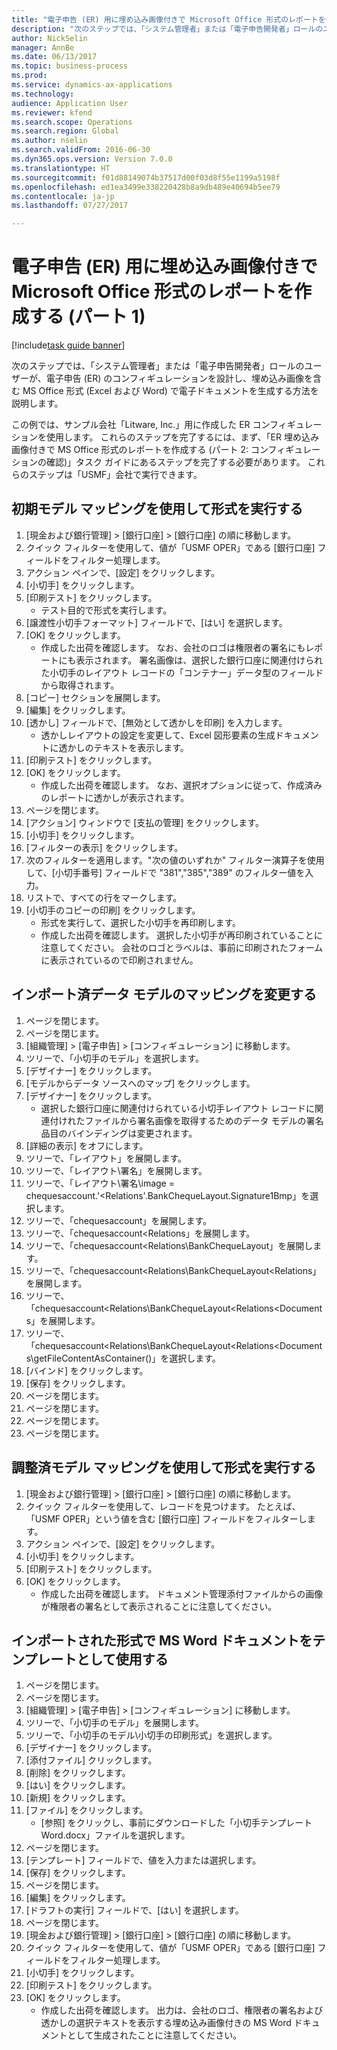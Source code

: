 ```yaml
--- 
title: "電子申告 (ER) 用に埋め込み画像付きで Microsoft Office 形式のレポートを作成する (パート 1)"
description: "次のステップでは、「システム管理者」または「電子申告開発者」ロールのユーザーが、電子申告 (ER) のコンフィギュレーションを設計し、埋め込み画像を含む MS Office 形式 (Excel および Word) で電子ドキュメントを生成する方法を説明します。"
author: NickSelin
manager: AnnBe
ms.date: 06/13/2017
ms.topic: business-process
ms.prod: 
ms.service: dynamics-ax-applications
ms.technology: 
audience: Application User
ms.reviewer: kfend
ms.search.scope: Operations
ms.search.region: Global
ms.author: nselin
ms.search.validFrom: 2016-06-30
ms.dyn365.ops.version: Version 7.0.0
ms.translationtype: HT
ms.sourcegitcommit: f01d88149074b37517d00f03d8f55e1199a5198f
ms.openlocfilehash: ed1ea3499e338220428b8a9db489e40694b5ee79
ms.contentlocale: ja-jp
ms.lasthandoff: 07/27/2017

---
```

# <a name="make-reports-in-microsoft-office-formats-with-embedded-images-for-electronic-reporting-er--part-1"></a>電子申告 (ER) 用に埋め込み画像付きで Microsoft Office 形式のレポートを作成する (パート 1) 

[!include[task guide banner](../../includes/task-guide-banner.md)]

次のステップでは、「システム管理者」または「電子申告開発者」ロールのユーザーが、電子申告 (ER) のコンフィギュレーションを設計し、埋め込み画像を含む MS Office 形式 (Excel および Word) で電子ドキュメントを生成する方法を説明します。

この例では、サンプル会社「Litware, Inc.」用に作成した ER コンフィギュレーションを使用します。  これらのステップを完了するには、まず、「ER 埋め込み画像付きで MS Office 形式のレポートを作成する (パート 2: コンフィギュレーションの確認)」タスク ガイドにあるステップを完了する必要があります。 これらのステップは「USMF」会社で実行できます。


## <a name="run-format-with-initial-model-mapping"></a>初期モデル マッピングを使用して形式を実行する
1. [現金および銀行管理] > [銀行口座] > [銀行口座] の順に移動します。
2. クイック フィルターを使用して、値が「USMF OPER」である [銀行口座] フィールドをフィルター処理します。
3. アクション ペインで、[設定] をクリックします。
4. [小切手] をクリックします。
5. [印刷テスト] をクリックします。
    * テスト目的で形式を実行します。  
6. [譲渡性小切手フォーマット] フィールドで、[はい] を選択します。
7. [OK] をクリックします。
    * 作成した出荷を確認します。 なお、会社のロゴは権限者の署名にもレポートにも表示されます。 署名画像は、選択した銀行口座に関連付けられた小切手のレイアウト レコードの「コンテナー」データ型のフィールドから取得されます。  
8. [コピー] セクションを展開します。
9. [編集] をクリックします。
10. [透かし] フィールドで、[無効として透かしを印刷] を入力します。
    * 透かしレイアウトの設定を変更して、Excel 図形要素の生成ドキュメントに透かしのテキストを表示します。  
11. [印刷テスト] をクリックします。
12. [OK] をクリックします。
    * 作成した出荷を確認します。 なお、選択オプションに従って、作成済みのレポートに透かしが表示されます。  
13. ページを閉じます。
14. [アクション] ウィンドウで [支払の管理] をクリックします。
15. [小切手] をクリックします。
16. [フィルターの表示] をクリックします。
17. 次のフィルターを適用します。"次の値のいずれか" フィルター演算子を使用して、[小切手番号] フィールドで "381","385","389" のフィルター値を入力。
18. リストで、すべての行をマークします。
19. [小切手のコピーの印刷] をクリックします。
    * 形式を実行して、選択した小切手を再印刷します。  
    * 作成した出荷を確認します。 選択した小切手が再印刷されていることに注意してください。 会社のロゴとラベルは、事前に印刷されたフォームに表示されているので印刷されません。  

## <a name="modify-the-mapping-of-the-imported-data-model"></a>インポート済データ モデルのマッピングを変更する
1. ページを閉じます。
2. ページを閉じます。
3. [組織管理] > [電子申告] > [コンフィギュレーション] に移動します。
4. ツリーで、「小切手のモデル」を選択します。
5. [デザイナー] をクリックします。
6. [モデルからデータ ソースへのマップ] をクリックします。
7. [デザイナー] をクリックします。
    * 選択した銀行口座に関連付けられている小切手レイアウト レコードに関連付けれたファイルから署名画像を取得するためのデータ モデルの署名品目のバインディングは変更されます。  
8. [詳細の表示] をオフにします。
9. ツリーで、「レイアウト」を展開します。
10. ツリーで、「レイアウト\署名」を展開します。
11. ツリーで、「レイアウト\署名\image = chequesaccount.'<Relations'.BankChequeLayout.Signature1Bmp」を選択します。
12. ツリーで、「chequesaccount」を展開します。
13. ツリーで、「chequesaccount\<Relations」を展開します。
14. ツリーで、「chequesaccount\<Relations\BankChequeLayout」を展開します。
15. ツリーで、「chequesaccount\<Relations\BankChequeLayout\<Relations」を展開します。
16. ツリーで、「chequesaccount\<Relations\BankChequeLayout\<Relations\<Documents」を展開します。
17. ツリーで、「chequesaccount\<Relations\BankChequeLayout\<Relations\<Documents\getFileContentAsContainer()」を選択します。
18. [バインド] をクリックします。
19. [保存] をクリックします。
20. ページを閉じます。
21. ページを閉じます。
22. ページを閉じます。
23. ページを閉じます。

## <a name="run-format-using-the-adjusted-model-mapping"></a>調整済モデル マッピングを使用して形式を実行する
1. [現金および銀行管理] > [銀行口座] > [銀行口座] の順に移動します。
2. クイック フィルターを使用して、レコードを見つけます。 たとえば、「USMF OPER」という値を含む [銀行口座] フィールドをフィルターします。
3. アクション ペインで、[設定] をクリックします。
4. [小切手] をクリックします。
5. [印刷テスト] をクリックします。
6. [OK] をクリックします。
    * 作成した出荷を確認します。 ドキュメント管理添付ファイルからの画像が権限者の署名として表示されることに注意してください。  

## <a name="use-ms-word-document-as-a-template-in-the-imported-format"></a>インポートされた形式で MS Word ドキュメントをテンプレートとして使用する
1. ページを閉じます。
2. ページを閉じます。
3. [組織管理] > [電子申告] > [コンフィギュレーション] に移動します。
4. ツリーで、「小切手のモデル」を展開します。
5. ツリーで、「小切手のモデル\小切手の印刷形式」を選択します。
6. [デザイナー] をクリックします。
7. [添付ファイル] クリックします。
8. [削除] をクリックします。
9. [はい] をクリックします。
10. [新規] をクリックします。
11. [ファイル] をクリックします。
    * [参照] をクリックし、事前にダウンロードした「小切手テンプレート Word.docx」ファイルを選択します。  
12. ページを閉じます。
13. [テンプレート] フィールドで、値を入力または選択します。
14. [保存] をクリックします。
15. ページを閉じます。
16. [編集] をクリックします。
17. [ドラフトの実行] フィールドで、[はい] を選択します。
18. ページを閉じます。
19. [現金および銀行管理] > [銀行口座] > [銀行口座] の順に移動します。
20. クイック フィルターを使用して、値が「USMF OPER」である [銀行口座] フィールドをフィルター処理します。
21. [小切手] をクリックします。
22. [印刷テスト] をクリックします。
23. [OK] をクリックします。
    * 作成した出荷を確認します。 出力は、会社のロゴ、権限者の署名および透かしの選択テキストを表示する埋め込み画像付きの MS Word ドキュメントとして生成されたことに注意してください。  


